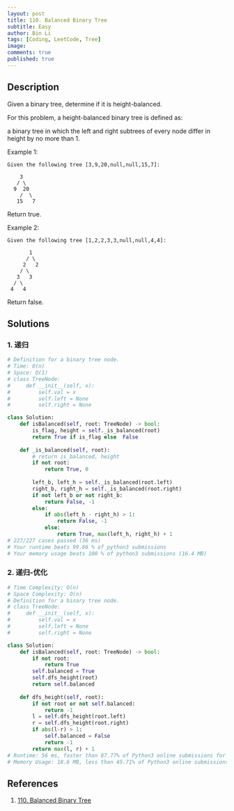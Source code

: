 ```yaml
---
layout: post
title: 110. Balanced Binary Tree
subtitle: Easy
author: Bin Li
tags: [Coding, LeetCode, Tree]
image: 
comments: true
published: true
---
```


## Description
Given a binary tree, determine if it is height-balanced.

For this problem, a height-balanced binary tree is defined as:

a binary tree in which the left and right subtrees of every node differ in height by no more than 1.

 

Example 1:
```
Given the following tree [3,9,20,null,null,15,7]:

    3
   / \
  9  20
    /  \
   15   7
```
Return true.

Example 2:
```
Given the following tree [1,2,2,3,3,null,null,4,4]:

       1
      / \
     2   2
    / \
   3   3
  / \
 4   4
```
Return false.

## Solutions
### 1. 递归

```python
# Definition for a binary tree node.
# Time: O(n)
# Space: O(1)
# class TreeNode:
#     def __init__(self, x):
#         self.val = x
#         self.left = None
#         self.right = None

class Solution:
    def isBalanced(self, root: TreeNode) -> bool:
        is_flag, height = self._is_balanced(root)
        return True if is_flag else  False
    
    def _is_balanced(self, root):
        # return is_balanced, height
        if not root:
            return True, 0
        
        left_b, left_h = self._is_balanced(root.left)
        right_b, right_h = self._is_balanced(root.right)
        if not left_b or not right_b:
            return False, -1
        else:
            if abs(left_h - right_h) > 1:
                return False, -1
            else:
                return True, max(left_h, right_h) + 1
# 227/227 cases passed (36 ms)
# Your runtime beats 99.66 % of python3 submissions
# Your memory usage beats 100 % of python3 submissions (16.4 MB)
```
### 2. 递归-优化

```python
# Time Complexity: O(n)
# Space Complexity: O(n)
# Definition for a binary tree node.
# class TreeNode:
#     def __init__(self, x):
#         self.val = x
#         self.left = None
#         self.right = None

class Solution:
    def isBalanced(self, root: TreeNode) -> bool:
        if not root:
            return True
        self.balanced = True
        self.dfs_height(root)
        return self.balanced
    
    def dfs_height(self, root):
        if not root or not self.balanced:
            return -1
        l = self.dfs_height(root.left)
        r = self.dfs_height(root.right)
        if abs(l-r) > 1:
            self.balanced = False
            return -1
        return max(l, r) + 1
# Runtime: 56 ms, faster than 87.77% of Python3 online submissions for Balanced Binary Tree.
# Memory Usage: 18.6 MB, less than 45.71% of Python3 online submissions for Balanced Binary Tree.
```
## References
1. [110. Balanced Binary Tree](https://leetcode.com/problems/balanced-binary-tree/)